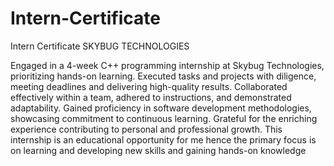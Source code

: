 # Intern-Certificate
Intern Certificate SKYBUG  TECHNOLOGIES

Engaged in a 4-week C++ programming internship at Skybug Technologies, prioritizing hands-on learning. Executed tasks and projects with diligence, meeting deadlines and delivering high-quality results. Collaborated effectively within a team, adhered to instructions, and demonstrated adaptability. Gained proficiency in software development methodologies, showcasing commitment to continuous learning. Grateful for the enriching experience contributing to personal and professional growth. This internship is an educational opportunity for me hence the primary focus is on learning and developing new skills and gaining hands-on knowledge
